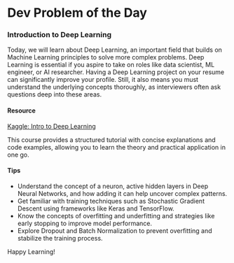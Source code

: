 # Dev Problem of the Day
### Introduction to Deep Learning

Today, we will learn about Deep Learning, an important field that builds on Machine Learning principles to solve more complex problems. Deep Learning is essential if you aspire to take on roles like data scientist, ML engineer, or AI researcher. Having a Deep Learning project on your resume can significantly improve your profile. Still, it also means you must understand the underlying concepts thoroughly, as interviewers often ask questions deep into these areas.

#### Resource

[Kaggle: Intro to Deep Learning](https://www.kaggle.com/learn/intro-to-deep-learning)

This course provides a structured tutorial with concise explanations and code examples, allowing you to learn the theory and practical application in one go.

#### Tips

- Understand the concept of a neuron, active hidden layers in Deep Neural Networks, and how adding it can help uncover complex patterns.
- Get familiar with training techniques such as Stochastic Gradient Descent using frameworks like Keras and TensorFlow.
- Know the concepts of overfitting and underfitting and strategies like early stopping to improve model performance.
- Explore Dropout and Batch Normalization to prevent overfitting and stabilize the training process.

Happy Learning!
